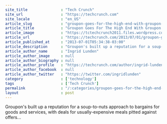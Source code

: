 ```yaml
---
site_title               : "Tech Crunch"
site_url                 : "https://techcrunch.com"
site_locale              : "en_US"
article_slug             : "groupon-goes-for-the-high-end-with-groupon-reserve-for-fancy-meals-hotels-and-more"
article_title            : "Groupon Goes For The High End With Groupon Reserve For Fancy Meals, Hotels, And More"
article_image            : "https://tctechcrunch2011.files.wordpress.com/2013/07/groupon-reserve-home-page.jpg?w=764&h=400&crop=1"
article_url              : "https://techcrunch.com/2013/07/01/groupon-goes-for-the-high-end-with-groupon-reserve/"
article_published_at     : "2013-07-01T05:34:38-03:00"
article_description      : "Groupon's built up a reputation for a soup-to-nuts approach to bargains for goods and services, with deals for usually-expensive meals pitted against offers..."
article_author_name      : "Ingrid Lunden"
article_author_image     : null
article_author_biography : null
article_author_profile   : "https://techcrunch.com/author/ingrid-lunden/"
article_author_facebook  : null
article_author_twitter   : "https://twitter.com/ingridlunden"
category                 : ['technology']
tags                     : ['Tech Crunch']
permalink                : "/:categories/groupon-goes-for-the-high-end-with-groupon-reserve-for-fancy-meals-hotels-and-more/"
layout                   : post
---
```


Groupon's built up a reputation for a soup-to-nuts approach to bargains for goods and services, with deals for usually-expensive meals pitted against offers...
